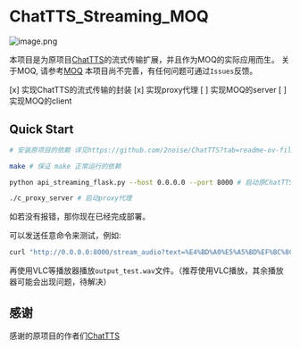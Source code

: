 # ChatTTS_Streaming_MOQ

![image.png](https://s2.loli.net/2025/02/19/CrdGOmoqtSJMBv5.png)

本项目是为原项目[ChatTTS](https://github.com/2noise/ChatTTS)的流式传输扩展，并且作为MOQ的实际应用而生。
关于MOQ, 请参考[MOQ](https://datatracker.ietf.org/doc/draft-ietf-moq-transport/)
本项目尚不完善，有任何问题可通过`Issues`反馈。

[x] 实现ChatTTS的流式传输的封装
[x] 实现proxy代理
[ ] 实现MOQ的server
[ ] 实现MOQ的client

## Quick Start

```bash
# 安装原项目的依赖 详见https://github.com/2noise/ChatTTS?tab=readme-ov-file#get-started

make # 保证 make 正常运行的依赖

python api_streaming_flask.py --host 0.0.0.0 --port 8000 # 启动原ChatTTS的server

./c_proxy_server # 启动proxy代理

```

如若没有报错，那你现在已经完成部署。

可以发送任意命令来测试，例如:

```bash
curl "http://0.0.0.0:8000/stream_audio?text=%E4%BD%A0%E5%A5%BD%EF%BC%8C%E8%BF%99%E6%98%AF%E4%B8%80%E4%B8%AA%20Flask%20%E6%B5%81%E5%BC%8F%E9%9F%B3%E9%A2%91%20API%20%E6%B5%8B%E8%AF%95%E3%80%82" -o output_test.wav   
```

再使用VLC等播放器播放`output_test.wav`文件。（推荐使用VLC播放，其余播放器可能会出现问题，待解决）

## 感谢

感谢的原项目的作者们[ChatTTS](https://github.com/2noise/ChatTTS)
